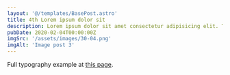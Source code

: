 ```yaml
---
layout: '@/templates/BasePost.astro'
title: 4th Lorem ipsum dolor sit
description: Lorem ipsum dolor sit amet consectetur adipisicing elit. Tenetur vero esse non molestias eos excepturi.
pubDate: 2020-02-04T00:00:00Z
imgSrc: '/assets/images/30-04.png'
imgAlt: 'Image post 3'
---
```


Full typography example at [this page](./sixth-post).
